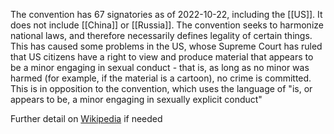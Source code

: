 The convention has 67 signatories as of 2022-10-22, including the [[US]]. It does not include [[China]] or [[Russia]]. The convention seeks to harmonize national laws, and therefore necessarily defines legality of certain things. This has caused some problems in the US, whose Supreme Court has ruled that US citizens have a right to view and produce material that appears to be a minor engaging in sexual conduct - that is, as long as no minor was harmed (for example, if the material is a cartoon), no crime is committed. This is in opposition to the convention, which uses the language of "is, or appears to be, a minor engaging in sexually explicit conduct"

Further detail on [Wikipedia](https://en.wikipedia.org/wiki/Convention_on_Cybercrime) if needed